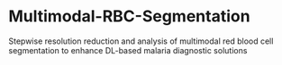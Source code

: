# Multimodal-RBC-Segmentation
Stepwise resolution reduction and analysis of multimodal red blood cell segmentation to enhance DL-based malaria diagnostic solutions
